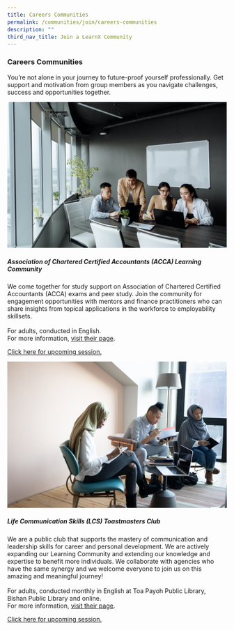 ```yaml
---
title: Careers Communities
permalink: /communities/join/careers-communities
description: ""
third_nav_title: Join a LearnX Community
---
```

### **Careers Communities**
You’re not alone in your journey to future-proof yourself professionally. Get support and motivation from group members as you navigate challenges, success and opportunities together.

<div class="row is-multiline">
  <div class="col is-half-tablet padding--bottom--lg">
    <img src="/images/learning-communities/careers/LC-Career-Stockimage-01.jpg" alt="Association of Chartered Certified Accountants (ACCA) Learning Community">
    <div class="margin--top--lg">
      <h5 class="margin--top--sm margin--bottom--sm"><b>Association of Chartered Certified Accountants (ACCA) Learning Community</b></h5>
      <p class="margin--top--sm margin--bottom--sm"> We come together for study support on Association of Chartered Certified Accountants (ACCA) exams and peer study. Join the community for engagement opportunities with mentors and finance practitioners who can share insights from topical applications in the workforce to employability skillsets.<br><br>
For adults, conducted in English.<br>
For more information, <a href="https://www.facebook.com/ACCA.Singapore/">visit their page</a>.</p>
      <p class="margin--top--sm margin--bottom--sm"><a href="https://go.gov.sg/lcsessions">Click here for upcoming session.</a></p>
    </div>
  </div>
<div class="col is-half-tablet padding--bottom--lg">
    <img src="/images/learning-communities/careers/LC%20Career-Stockimage-02.jpg" alt="Life Communication Skills Toastmasters Club">
    <div class="margin--top--lg">
      <h5 class="margin--top--sm margin--bottom--sm"><b>Life Communication Skills (LCS) Toastmasters Club</b></h5>
      <p class="margin--top--sm margin--bottom--sm">We are a public club that supports the mastery of communication and leadership skills for career and personal development. We are actively expanding our Learning Community and extending our knowledge and expertise to benefit more individuals. We collaborate with agencies who have the same synergy and we welcome everyone to join us on this amazing and meaningful journey! <br><br>
For adults, conducted monthly in English at Toa Payoh Public Library, Bishan Public Library and online.<br>
For more information, <a href="https://www.facebook.com/LCSTMC">visit their page</a>.</p>
      <p class="margin--top--sm margin--bottom--sm"><a href="https://go.gov.sg/lcsessions">Click here for upcoming session.</a></p>
    </div>
  </div>
</div>

